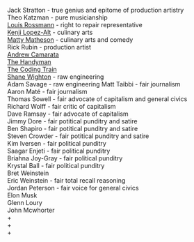Jack Stratton - true genius and epitome of production artistry  
Theo Katzman - pure musicianship  
[Louis Rossmann](https://www.youtube.com/@rossmanngroup) - right to repair representative  
[Kenji Lopez-Alt](https://www.youtube.com/@JKenjiLopezAlt) - culinary arts  
[Matty Matheson](https://www.youtube.com/@mattymatheson) - culinary arts and comedy  
Rick Rubin - production artist  
[Andrew Camarata](https://www.youtube.com/@AndrewCamarata)  
[The Handyman](https://www.youtube.com/@TheHandyman1)  
[The Coding Train](https://www.youtube.com/@TheCodingTrain)  
[Shane Wighton](https://www.youtube.com/channel/UCj1VqrHhDte54oLgPG4xpuQ) - raw engineering  
Adam Savage - raw engineering
Matt Taibbi - fair journalism  
Aaron Maté - fair journalism  
Thomas Sowell - fair advocate of capitalism and general civics  
Richard Wolff - fair critic of capitalism  
Dave Ramsay - fair advocate of capitalism  
Jimmy Dore - fair potitical punditry and satire  
Ben Shapiro - fair potitical punditry and satire  
Steven Crowder - fair potitical punditry and satire  
Kim Iversen - fair political punditry  
Saagar Enjeti - fair political punditry  
Briahna Joy-Gray - fair political punditry  
Krystal Ball - fair political punditry  
Bret Weinstein  
Eric Weinstein - fair total recall reasoning  
Jordan Peterson - fair voice for general civics  
Elon Musk  
Glenn Loury  
John Mcwhorter  
+  
+  
+  
